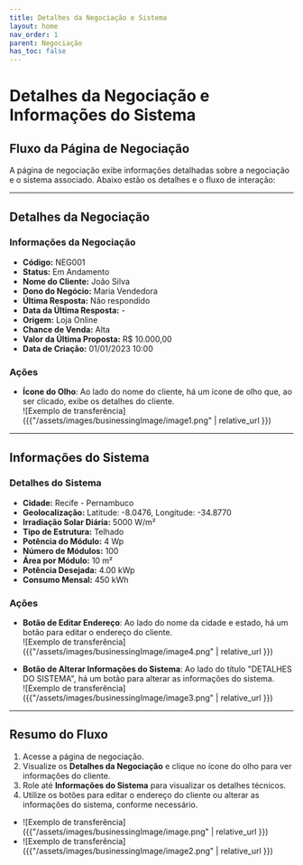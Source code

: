 ```yaml
---
title: Detalhes da Negociação e Sistema
layout: home
nav_order: 1
parent: Negociação
has_toc: false
---
```


# Detalhes da Negociação e Informações do Sistema

## Fluxo da Página de Negociação

A página de negociação exibe informações detalhadas sobre a negociação e o sistema associado. Abaixo estão os detalhes e o fluxo de interação:

---

## **Detalhes da Negociação**

### Informações da Negociação
- **Código:** NEG001  
- **Status:** Em Andamento  
- **Nome do Cliente:** João Silva  
- **Dono do Negócio:** Maria Vendedora  
- **Última Resposta:** Não respondido  
- **Data da Última Resposta:** -  
- **Origem:** Loja Online  
- **Chance de Venda:** Alta  
- **Valor da Última Proposta:** R$ 10.000,00  
- **Data de Criação:** 01/01/2023 10:00  

### Ações
- **Ícone do Olho**: Ao lado do nome do cliente, há um ícone de olho que, ao ser clicado, exibe os detalhes do cliente.  
  ![Exemplo de transferência]({{"/assets/images/businessingImage/image1.png" | relative_url }})

---

## **Informações do Sistema**

### Detalhes do Sistema
- **Cidade:** Recife - Pernambuco  
- **Geolocalização:** Latitude: -8.0476, Longitude: -34.8770  
- **Irradiação Solar Diária:** 5000 W/m²  
- **Tipo de Estrutura:** Telhado  
- **Potência do Módulo:** 4 Wp  
- **Número de Módulos:** 100  
- **Área por Módulo:** 10 m²  
- **Potência Desejada:** 4.00 kWp  
- **Consumo Mensal:** 450 kWh  

### Ações
- **Botão de Editar Endereço**: Ao lado do nome da cidade e estado, há um botão para editar o endereço do cliente.  
  ![Exemplo de transferência]({{"/assets/images/businessingImage/image4.png" | relative_url }})

- **Botão de Alterar Informações do Sistema**: Ao lado do título "DETALHES DO SISTEMA", há um botão para alterar as informações do sistema.  
  ![Exemplo de transferência]({{"/assets/images/businessingImage/image3.png" | relative_url }})

---

## **Resumo do Fluxo**
1. Acesse a página de negociação.  
2. Visualize os **Detalhes da Negociação** e clique no ícone do olho para ver informações do cliente.  
3. Role até **Informações do Sistema** para visualizar os detalhes técnicos.  
4. Utilize os botões para editar o endereço do cliente ou alterar as informações do sistema, conforme necessário.  

- ![Exemplo de transferência]({{"/assets/images/businessingImage/image.png" | relative_url }})
- ![Exemplo de transferência]({{"/assets/images/businessingImage/image2.png" | relative_url }})

